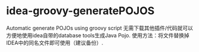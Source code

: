 # idea-groovy-generatePOJOS
Automatic generate POJOs using groovy script
无需下载其他插件/代码就可以方便地使用idea自带的database tools生成Java Pojo.
使用方法：将文件替换掉IDEA中的同名文件即可使用（建议备份）.
